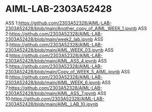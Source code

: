 # AIML-LAB-2303A52428
ASS 1:https://github.com/2303A52328/AIML-LAB-2303A52428/blob/main/Another_copy_of_AIML_WEEK_1.ipynb
ASS 2:https://github.com/2303A52328/AIML-LAB-2303A52428/blob/main/week2_lab.ipynb
ASS 3:https://github.com/2303A52328/AIML-LAB-2303A52428/blob/main/AIML_WEEK_03.ipynb
ASS 4:https://github.com/2303A52328/AIML-LAB-2303A52428/blob/main/AIML_ASS_4.ipynb
ASS 5:https://github.com/2303A52328/AIML-LAB-2303A52428/blob/main/Copy_of_WEEK_5_AIML.ipynb
ASS 6:https://github.com/2303A52328/AIML-LAB-2303A52428/blob/main/AIML_WEEK_6.ipynb
ASS 7:https://github.com/2303A52328/AIML-LAB-2303A52428/blob/main/AIML_ASS_7.ipynb
ASS 10:https://github.com/2303A52328/AIML-LAB-2303A52428/blob/main/AIML_LAB_10.ipynb

